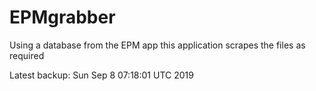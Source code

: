 # EPMgrabber
Using a database from the EPM app this application scrapes the files as required


Latest backup: Sun Sep 8 07:18:01 UTC 2019
